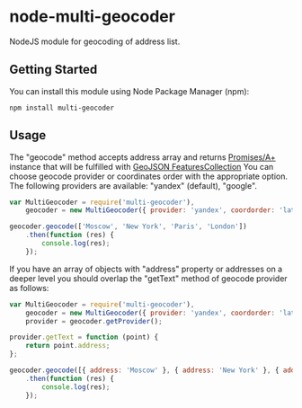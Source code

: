 node-multi-geocoder
===================
NodeJS module for geocoding of address list.

Getting Started
---------------
You can install this module using Node Package Manager (npm):

    npm install multi-geocoder

Usage
-----
The "geocode" method accepts address array and returns [Promises/A+](http://promisesaplus.com/) instance that will be fulfilled with [GeoJSON FeaturesCollection](http://geojson.org/geojson-spec.html#feature-collection-objects)
You can choose geocode provider or coordinates order with the appropriate option.
The following providers are available: "yandex" (default), "google".

```js
var MultiGeocoder = require('multi-geocoder'),
    geocoder = new MultiGeocoder({ provider: 'yandex', coordorder: 'latlong' });

geocoder.geocode(['Moscow', 'New York', 'Paris', 'London'])
    .then(function (res) {
        console.log(res);
    });
```

If you have an array of objects with "address" property
or addresses on a deeper level
you should overlap the "getText" method of geocode provider as follows:

```js
var MultiGeocoder = require('multi-geocoder'),
    geocoder = new MultiGeocoder({ provider: 'yandex', coordorder: 'latlong' }),
    provider = geocoder.getProvider();

provider.getText = function (point) {
    return point.address;
};

geocoder.geocode([{ address: 'Moscow' }, { address: 'New York' }, { address: 'Paris' }, { address: 'London' }])
    .then(function (res) {
        console.log(res);
    });
```
